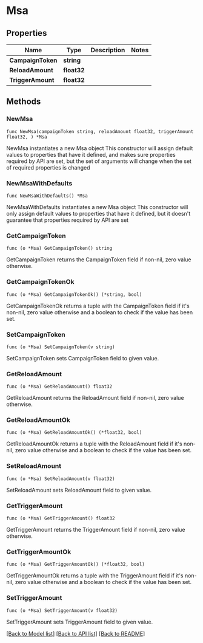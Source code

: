# Msa

## Properties

Name | Type | Description | Notes
------------ | ------------- | ------------- | -------------
**CampaignToken** | **string** |  | 
**ReloadAmount** | **float32** |  | 
**TriggerAmount** | **float32** |  | 

## Methods

### NewMsa

`func NewMsa(campaignToken string, reloadAmount float32, triggerAmount float32, ) *Msa`

NewMsa instantiates a new Msa object
This constructor will assign default values to properties that have it defined,
and makes sure properties required by API are set, but the set of arguments
will change when the set of required properties is changed

### NewMsaWithDefaults

`func NewMsaWithDefaults() *Msa`

NewMsaWithDefaults instantiates a new Msa object
This constructor will only assign default values to properties that have it defined,
but it doesn't guarantee that properties required by API are set

### GetCampaignToken

`func (o *Msa) GetCampaignToken() string`

GetCampaignToken returns the CampaignToken field if non-nil, zero value otherwise.

### GetCampaignTokenOk

`func (o *Msa) GetCampaignTokenOk() (*string, bool)`

GetCampaignTokenOk returns a tuple with the CampaignToken field if it's non-nil, zero value otherwise
and a boolean to check if the value has been set.

### SetCampaignToken

`func (o *Msa) SetCampaignToken(v string)`

SetCampaignToken sets CampaignToken field to given value.


### GetReloadAmount

`func (o *Msa) GetReloadAmount() float32`

GetReloadAmount returns the ReloadAmount field if non-nil, zero value otherwise.

### GetReloadAmountOk

`func (o *Msa) GetReloadAmountOk() (*float32, bool)`

GetReloadAmountOk returns a tuple with the ReloadAmount field if it's non-nil, zero value otherwise
and a boolean to check if the value has been set.

### SetReloadAmount

`func (o *Msa) SetReloadAmount(v float32)`

SetReloadAmount sets ReloadAmount field to given value.


### GetTriggerAmount

`func (o *Msa) GetTriggerAmount() float32`

GetTriggerAmount returns the TriggerAmount field if non-nil, zero value otherwise.

### GetTriggerAmountOk

`func (o *Msa) GetTriggerAmountOk() (*float32, bool)`

GetTriggerAmountOk returns a tuple with the TriggerAmount field if it's non-nil, zero value otherwise
and a boolean to check if the value has been set.

### SetTriggerAmount

`func (o *Msa) SetTriggerAmount(v float32)`

SetTriggerAmount sets TriggerAmount field to given value.



[[Back to Model list]](../README.md#documentation-for-models) [[Back to API list]](../README.md#documentation-for-api-endpoints) [[Back to README]](../README.md)


